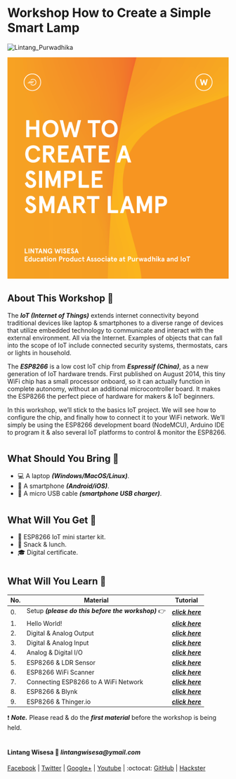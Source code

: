 # **Workshop How to Create a Simple Smart Lamp**

![Lintang_Purwadhika](https://static.wixstatic.com/media/2e6af2_f69a4271c3534ae1869a7ed63e278b2b~mv2.png/v1/fill/w_246,h_39,al_c,usm_0.66_1.00_0.01/2e6af2_f69a4271c3534ae1869a7ed63e278b2b~mv2.png)

![Poster](./image.png)

## **About This Workshop :mega:**

  The __*IoT (Internet of Things)*__ extends internet connectivity beyond traditional devices like laptop & smartphones to a diverse range of devices that utilize embedded technology to communicate and interact with the external environment. All via the Internet. Examples of objects that can fall into the scope of IoT include connected security systems, thermostats, cars or lights in household.

  The _**ESP8266**_ is a low cost IoT chip from **_Espressif (China)_**, as a new generation of IoT hardware trends. First published on August 2014, this tiny WiFi chip has a small processor onboard, so it can actually function in complete autonomy, without an additional microcontroller board. It makes the ESP8266 the perfect piece of hardware for makers & IoT beginners. 
  
  In this workshop, we’ll stick to the basics IoT project. We will see how to configure the chip, and finally how to connect it to your WiFi network. We’ll simply be using the ESP8266 development board (NodeMCU), Arduino IDE to program it & also several IoT platforms to control & monitor the ESP8266.

#

## **What Should You Bring :mega:**

  - :computer: A laptop _**(Windows/MacOS/Linux)**_.
  - :iphone: A smartphone **_(Android/iOS)_**.
  - :electric_plug: A micro USB cable **_(smartphone USB charger)_**.

#

## **What Will You Get :gift:**

  - :wrench: ESP8266 IoT mini starter kit.
  - :hamburger: Snack & lunch.
  - :mortar_board: Digital certificate.

#

## **What Will You Learn :memo:**

  No.|Material|Tutorial
  -----|-----|-----
  0.|Setup _**(please do this before the workshop)**_ :point_right:|*__[click here](https://github.com/LintangWisesa/Purwadhika-Workshop-Smart-Lamp/tree/master/0_Setup)__*
  1.|Hello World!|*__[click here](https://github.com/LintangWisesa/Purwadhika-Workshop-Smart-Lamp/tree/master/1_Hello_World)__*
  2.|Digital & Analog Output|_**[click here](https://github.com/LintangWisesa/Purwadhika-Workshop-Smart-Lamp/tree/master/2_Digital_Analog_Output)**_
  3.|Digital & Analog Input|_**[click here](https://github.com/LintangWisesa/Purwadhika-Workshop-Smart-Lamp/tree/master/3_Digital_Analog_Input)**_
  4.|Analog & Digital I/O|_**[click here](https://github.com/LintangWisesa/Purwadhika-Workshop-Smart-Lamp/tree/master/4_Digital_Analog_Input_Output)**_
  5.|ESP8266 & LDR Sensor|_**[click here](https://github.com/LintangWisesa/Purwadhika-Workshop-Smart-Lamp/tree/master/5_ESP8266_LDR)**_
  6.|ESP8266 WiFi Scanner|_**[click here](https://github.com/LintangWisesa/Purwadhika-Workshop-Smart-Lamp/tree/master/6_ESP8266_WiFi_Scanner)**_
  7.|Connecting ESP8266 to A WiFi Network|_**[click here](https://github.com/LintangWisesa/Purwadhika-Workshop-Smart-Lamp/tree/master/7_Connect_to_A_WiFi)**_
  8.|ESP8266 & Blynk|_**[click here](https://github.com/LintangWisesa/Purwadhika-Workshop-Smart-Lamp/tree/master/8_ESP8266_Blynk)**_
  9.|ESP8266 & Thinger.io|_**[click here](https://github.com/LintangWisesa/Purwadhika-Workshop-Smart-Lamp/tree/master/9_ESP8266_Thinger)**_

  :exclamation: _**Note.**_ Please read & do the _**first material**_ before the workshop is being held.

#

#### Lintang Wisesa :love_letter: _lintangwisesa@ymail.com_

[Facebook](https://www.facebook.com/lintangbagus) | 
[Twitter](https://twitter.com/Lintang_Wisesa) |
[Google+](https://plus.google.com/u/0/+LintangWisesa1) |
[Youtube](https://www.youtube.com/user/lintangbagus) | 
:octocat: [GitHub](https://github.com/LintangWisesa) |
[Hackster](https://www.hackster.io/lintangwisesa)
